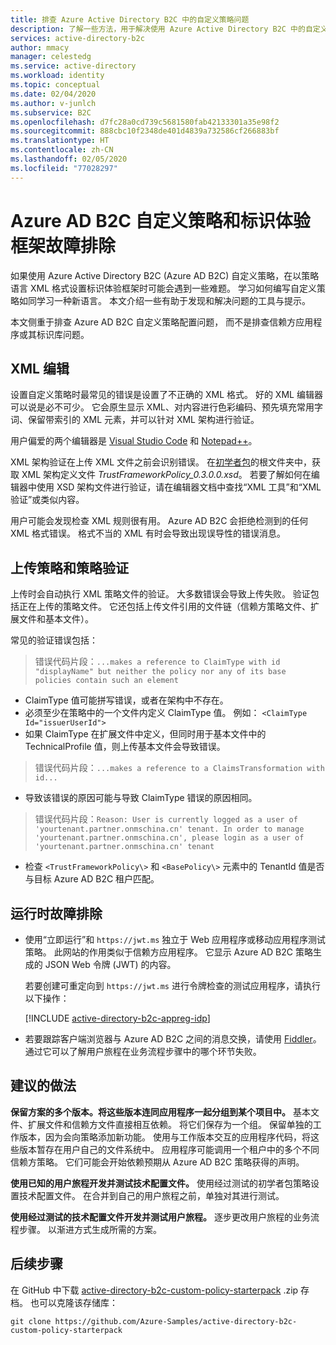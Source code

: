 ```yaml
---
title: 排查 Azure Active Directory B2C 中的自定义策略问题
description: 了解一些方法，用于解决使用 Azure Active Directory B2C 中的自定义策略时出现的错误。
services: active-directory-b2c
author: mmacy
manager: celestedg
ms.service: active-directory
ms.workload: identity
ms.topic: conceptual
ms.date: 02/04/2020
ms.author: v-junlch
ms.subservice: B2C
ms.openlocfilehash: d7fc28a0cd739c5681580fab42133301a35e98f2
ms.sourcegitcommit: 888cbc10f2348de401d4839a732586cf266883bf
ms.translationtype: HT
ms.contentlocale: zh-CN
ms.lasthandoff: 02/05/2020
ms.locfileid: "77028297"
---
```

# <a name="troubleshoot-azure-ad-b2c-custom-policies-and-identity-experience-framework"></a>Azure AD B2C 自定义策略和标识体验框架故障排除

如果使用 Azure Active Directory B2C (Azure AD B2C) 自定义策略，在以策略语言 XML 格式设置标识体验框架时可能会遇到一些难题。 学习如何编写自定义策略如同学习一种新语言。 本文介绍一些有助于发现和解决问题的工具与提示。

本文侧重于排查 Azure AD B2C 自定义策略配置问题， 而不是排查信赖方应用程序或其标识库问题。

## <a name="xml-editing"></a>XML 编辑

设置自定义策略时最常见的错误是设置了不正确的 XML 格式。 好的 XML 编辑器可以说是必不可少。 它会原生显示 XML、对内容进行色彩编码、预先填充常用字词、保留带索引的 XML 元素，并可以针对 XML 架构进行验证。

用户偏爱的两个编辑器是 [Visual Studio Code](https://code.visualstudio.com/) 和 [Notepad++](https://notepad-plus-plus.org/)。

XML 架构验证在上传 XML 文件之前会识别错误。 在[初学者包](https://github.com/Azure-Samples/active-directory-b2c-custom-policy-starterpack)的根文件夹中，获取 XML 架构定义文件 *TrustFrameworkPolicy_0.3.0.0.xsd*。 若要了解如何在编辑器中使用 XSD 架构文件进行验证，请在编辑器文档中查找“XML 工具”和“XML 验证”或类似内容。  

用户可能会发现检查 XML 规则很有用。 Azure AD B2C 会拒绝检测到的任何 XML 格式错误。 格式不当的 XML 有时会导致出现误导性的错误消息。

## <a name="upload-policies-and-policy-validation"></a>上传策略和策略验证

上传时会自动执行 XML 策略文件的验证。 大多数错误会导致上传失败。 验证包括正在上传的策略文件。 它还包括上传文件引用的文件链（信赖方策略文件、扩展文件和基本文件）。

常见的验证错误包括：

> 错误代码片段：`...makes a reference to ClaimType with id "displayName" but neither the policy nor any of its base policies contain such an element`

* ClaimType 值可能拼写错误，或者在架构中不存在。
* 必须至少在策略中的一个文件内定义 ClaimType 值。
    例如： `<ClaimType Id="issuerUserId">`
* 如果 ClaimType 在扩展文件中定义，但同时用于基本文件中的 TechnicalProfile 值，则上传基本文件会导致错误。

> 错误代码片段：`...makes a reference to a ClaimsTransformation with id...`

* 导致该错误的原因可能与导致 ClaimType 错误的原因相同。

> 错误代码片段：`Reason: User is currently logged as a user of 'yourtenant.partner.onmschina.cn' tenant. In order to manage 'yourtenant.partner.onmschina.cn', please login as a user of 'yourtenant.partner.onmschina.cn' tenant`

* 检查 `<TrustFrameworkPolicy\>` 和 `<BasePolicy\>` 元素中的 TenantId 值是否与目标 Azure AD B2C 租户匹配。

## <a name="troubleshoot-the-runtime"></a>运行时故障排除

* 使用“立即运行”和 `https://jwt.ms` 独立于 Web 应用程序或移动应用程序测试策略。  此网站的作用类似于信赖方应用程序。 它显示 Azure AD B2C 策略生成的 JSON Web 令牌 (JWT) 的内容。

    若要创建可重定向到 `https://jwt.ms` 进行令牌检查的测试应用程序，请执行以下操作：

    [!INCLUDE [active-directory-b2c-appreg-idp](../../includes/active-directory-b2c-appreg-idp.md)]

* 若要跟踪客户端浏览器与 Azure AD B2C 之间的消息交换，请使用 [Fiddler](https://www.telerik.com/fiddler)。 通过它可以了解用户旅程在业务流程步骤中的哪个环节失败。

## <a name="recommended-practices"></a>建议的做法

**保留方案的多个版本。将这些版本连同应用程序一起分组到某个项目中。** 基本文件、扩展文件和信赖方文件直接相互依赖。 将它们保存为一个组。 保留单独的工作版本，因为会向策略添加新功能。 使用与工作版本交互的应用程序代码，将这些版本暂存在用户自己的文件系统中。 应用程序可能调用一个租户中的多个不同信赖方策略。 它们可能会开始依赖预期从 Azure AD B2C 策略获得的声明。

**使用已知的用户旅程开发并测试技术配置文件。** 使用经过测试的初学者包策略设置技术配置文件。 在合并到自己的用户旅程之前，单独对其进行测试。

**使用经过测试的技术配置文件开发并测试用户旅程。** 逐步更改用户旅程的业务流程步骤。 以渐进方式生成所需的方案。

## <a name="next-steps"></a>后续步骤

在 GitHub 中下载 [active-directory-b2c-custom-policy-starterpack](https://github.com/Azure-Samples/active-directory-b2c-custom-policy-starterpack/archive/master.zip) .zip 存档。 也可以克隆该存储库：

```
git clone https://github.com/Azure-Samples/active-directory-b2c-custom-policy-starterpack
```

